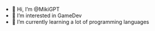 - 👋 Hi, I’m @MikiGPT
- 👀 I’m interested in GameDev
- 🌱 I’m currently learning a lot of programming languages

<!---
MikiGPT/MikiGPT is a ✨ special ✨ repository because its `README.md` (this file) appears on your GitHub profile.
You can click the Preview link to take a look at your changes.
--->
